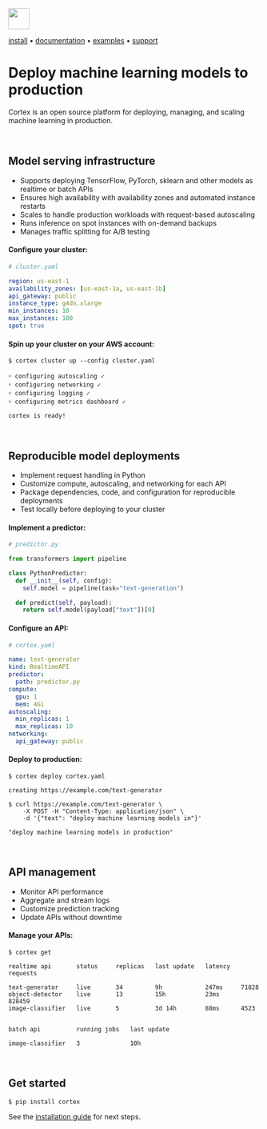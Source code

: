 <!-- Delete on release branches -->
<img src='https://s3-us-west-2.amazonaws.com/cortex-public/logo.png' height='42'>

<br>

<!-- Delete on release branches -->
<!-- CORTEX_VERSION_README_MINOR -->

[install](https://docs.cortex.dev/install) • [documentation](https://docs.cortex.dev) • [examples](https://github.com/cortexlabs/cortex/tree/0.21/examples) • [support](https://gitter.im/cortexlabs/cortex)

# Deploy machine learning models to production

Cortex is an open source platform for deploying, managing, and scaling machine learning in production.

<br>

## Model serving infrastructure

* Supports deploying TensorFlow, PyTorch, sklearn and other models as realtime or batch APIs
* Ensures high availability with availability zones and automated instance restarts
* Scales to handle production workloads with request-based autoscaling
* Runs inference on spot instances with on-demand backups
* Manages traffic splitting for A/B testing

#### Configure your cluster:

```yaml
# cluster.yaml

region: us-east-1
availability_zones: [us-east-1a, us-east-1b]
api_gateway: public
instance_type: g4dn.xlarge
min_instances: 10
max_instances: 100
spot: true
```

#### Spin up your cluster on your AWS account:

```text
$ cortex cluster up --config cluster.yaml

￮ configuring autoscaling ✓
￮ configuring networking ✓
￮ configuring logging ✓
￮ configuring metrics dashboard ✓

cortex is ready!
```

<br>

## Reproducible model deployments

* Implement request handling in Python
* Customize compute, autoscaling, and networking for each API
* Package dependencies, code, and configuration for reproducible deployments
* Test locally before deploying to your cluster

#### Implement a predictor:

```python
# predictor.py

from transformers import pipeline

class PythonPredictor:
  def __init__(self, config):
    self.model = pipeline(task="text-generation")

  def predict(self, payload):
    return self.model(payload["text"])[0]
```

#### Configure an API:

```yaml
# cortex.yaml

name: text-generator
kind: RealtimeAPI
predictor:
  path: predictor.py
compute:
  gpu: 1
  mem: 4Gi
autoscaling:
  min_replicas: 1
  max_replicas: 10
networking:
  api_gateway: public
```

#### Deploy to production:

```text
$ cortex deploy cortex.yaml

creating https://example.com/text-generator

$ curl https://example.com/text-generator \
    -X POST -H "Content-Type: application/json" \
    -d '{"text": "deploy machine learning models in"}'

"deploy machine learning models in production"
```

<br>

## API management

* Monitor API performance
* Aggregate and stream logs
* Customize prediction tracking
* Update APIs without downtime

#### Manage your APIs:

```text
$ cortex get

realtime api       status     replicas   last update   latency   requests

text-generator     live       34         9h            247ms     71828
object-detector    live       13         15h           23ms      828459
image-classifier   live       5          3d 14h        88ms      4523


batch api          running jobs   last update

image-classifier   3              10h
```

<br>

## Get started

```text
$ pip install cortex
```

See the [installation guide](https://docs.cortex.dev/install) for next steps.
